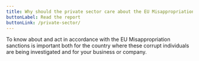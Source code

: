 ```yaml
---
title: Why should the private sector care about the EU Misappropriation sanctions?
buttonLabel: Read the report
buttonLink: /private-sector/
---
```

To know about and act in accordance with the EU Misappropriation sanctions is
important both for the country where these corrupt individuals are being
investigated and for your business or company.
